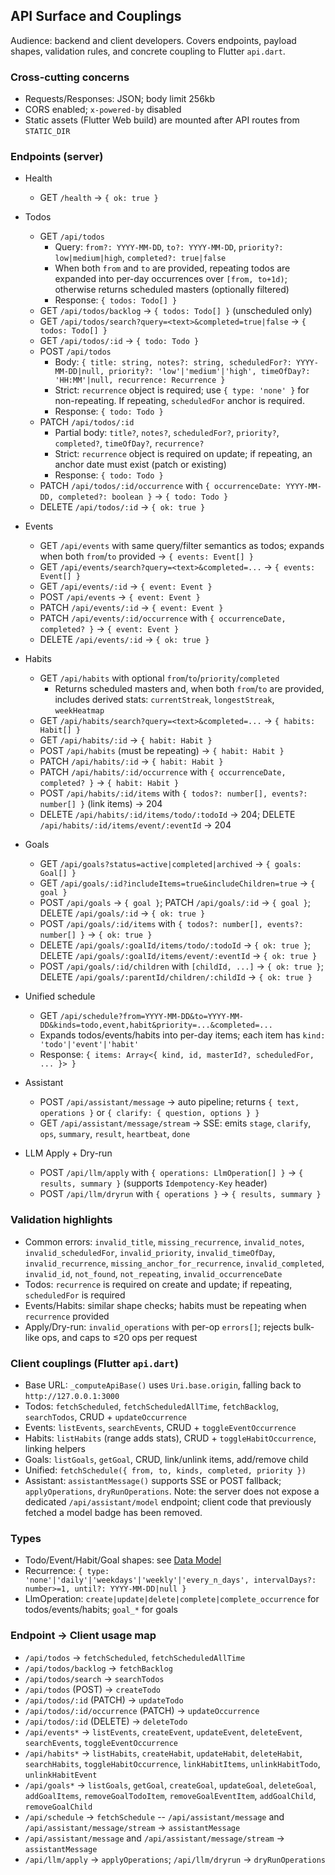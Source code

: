 ## API Surface and Couplings

Audience: backend and client developers. Covers endpoints, payload shapes, validation rules, and concrete coupling to Flutter `api.dart`.

### Cross-cutting concerns

- Requests/Responses: JSON; body limit 256kb
- CORS enabled; `x-powered-by` disabled
- Static assets (Flutter Web build) are mounted after API routes from `STATIC_DIR`

### Endpoints (server)

- Health
  - GET `/health` → `{ ok: true }`

- Todos
  - GET `/api/todos`
    - Query: `from?: YYYY-MM-DD`, `to?: YYYY-MM-DD`, `priority?: low|medium|high`, `completed?: true|false`
    - When both `from` and `to` are provided, repeating todos are expanded into per-day occurrences over `[from, to+1d)`; otherwise returns scheduled masters (optionally filtered)
    - Response: `{ todos: Todo[] }`
  - GET `/api/todos/backlog` → `{ todos: Todo[] }` (unscheduled only)
  - GET `/api/todos/search?query=<text>&completed=true|false` → `{ todos: Todo[] }`
  - GET `/api/todos/:id` → `{ todo: Todo }`
  - POST `/api/todos`
    - Body: `{ title: string, notes?: string, scheduledFor?: YYYY-MM-DD|null, priority?: 'low'|'medium'|'high', timeOfDay?: 'HH:MM'|null, recurrence: Recurrence }`
    - Strict: `recurrence` object is required; use `{ type: 'none' }` for non-repeating. If repeating, `scheduledFor` anchor is required.
    - Response: `{ todo: Todo }`
  - PATCH `/api/todos/:id`
    - Partial body: `title?`, `notes?`, `scheduledFor?`, `priority?`, `completed?`, `timeOfDay?`, `recurrence?`
    - Strict: `recurrence` object is required on update; if repeating, an anchor date must exist (patch or existing)
    - Response: `{ todo: Todo }`
  - PATCH `/api/todos/:id/occurrence` with `{ occurrenceDate: YYYY-MM-DD, completed?: boolean }` → `{ todo: Todo }`
  - DELETE `/api/todos/:id` → `{ ok: true }`

- Events
  - GET `/api/events` with same query/filter semantics as todos; expands when both `from`/`to` provided → `{ events: Event[] }`
  - GET `/api/events/search?query=<text>&completed=...` → `{ events: Event[] }`
  - GET `/api/events/:id` → `{ event: Event }`
  - POST `/api/events` → `{ event: Event }`
  - PATCH `/api/events/:id` → `{ event: Event }`
  - PATCH `/api/events/:id/occurrence` with `{ occurrenceDate, completed? }` → `{ event: Event }`
  - DELETE `/api/events/:id` → `{ ok: true }`

- Habits
  - GET `/api/habits` with optional `from`/`to`/`priority`/`completed`
    - Returns scheduled masters and, when both `from`/`to` are provided, includes derived stats: `currentStreak`, `longestStreak`, `weekHeatmap`
  - GET `/api/habits/search?query=<text>&completed=...` → `{ habits: Habit[] }`
  - GET `/api/habits/:id` → `{ habit: Habit }`
  - POST `/api/habits` (must be repeating) → `{ habit: Habit }`
  - PATCH `/api/habits/:id` → `{ habit: Habit }`
  - PATCH `/api/habits/:id/occurrence` with `{ occurrenceDate, completed? }` → `{ habit: Habit }`
  - POST `/api/habits/:id/items` with `{ todos?: number[], events?: number[] }` (link items) → 204
  - DELETE `/api/habits/:id/items/todo/:todoId` → 204; DELETE `/api/habits/:id/items/event/:eventId` → 204

- Goals
  - GET `/api/goals?status=active|completed|archived` → `{ goals: Goal[] }`
  - GET `/api/goals/:id?includeItems=true&includeChildren=true` → `{ goal }`
  - POST `/api/goals` → `{ goal }`; PATCH `/api/goals/:id` → `{ goal }`; DELETE `/api/goals/:id` → `{ ok: true }`
  - POST `/api/goals/:id/items` with `{ todos?: number[], events?: number[] }` → `{ ok: true }`
  - DELETE `/api/goals/:goalId/items/todo/:todoId` → `{ ok: true }`; DELETE `/api/goals/:goalId/items/event/:eventId` → `{ ok: true }`
  - POST `/api/goals/:id/children` with `[childId, ...]` → `{ ok: true }`; DELETE `/api/goals/:parentId/children/:childId` → `{ ok: true }`

- Unified schedule
  - GET `/api/schedule?from=YYYY-MM-DD&to=YYYY-MM-DD&kinds=todo,event,habit&priority=...&completed=...`
  - Expands todos/events/habits into per-day items; each item has `kind: 'todo'|'event'|'habit'`
  - Response: `{ items: Array<{ kind, id, masterId?, scheduledFor, ... }> }`

- Assistant
  - POST `/api/assistant/message` → auto pipeline; returns `{ text, operations }` or `{ clarify: { question, options } }`
  - GET `/api/assistant/message/stream` → SSE: emits `stage`, `clarify`, `ops`, `summary`, `result`, `heartbeat`, `done`

- LLM Apply + Dry-run
  - POST `/api/llm/apply` with `{ operations: LlmOperation[] }` → `{ results, summary }` (supports `Idempotency-Key` header)
  - POST `/api/llm/dryrun` with `{ operations }` → `{ results, summary }`

### Validation highlights

- Common errors: `invalid_title`, `missing_recurrence`, `invalid_notes`, `invalid_scheduledFor`, `invalid_priority`, `invalid_timeOfDay`, `invalid_recurrence`, `missing_anchor_for_recurrence`, `invalid_completed`, `invalid_id`, `not_found`, `not_repeating`, `invalid_occurrenceDate`
- Todos: `recurrence` is required on create and update; if repeating, `scheduledFor` is required
- Events/Habits: similar shape checks; habits must be repeating when `recurrence` provided
- Apply/Dry-run: `invalid_operations` with per-op `errors[]`; rejects bulk-like ops, and caps to ≤20 ops per request

### Client couplings (Flutter `api.dart`)

- Base URL: `_computeApiBase()` uses `Uri.base.origin`, falling back to `http://127.0.0.1:3000`
- Todos: `fetchScheduled`, `fetchScheduledAllTime`, `fetchBacklog`, `searchTodos`, CRUD + `updateOccurrence`
- Events: `listEvents`, `searchEvents`, CRUD + `toggleEventOccurrence`
- Habits: `listHabits` (range adds stats), CRUD + `toggleHabitOccurrence`, linking helpers
- Goals: `listGoals`, `getGoal`, CRUD, link/unlink items, add/remove child
- Unified: `fetchSchedule({ from, to, kinds, completed, priority })`
 - Assistant: `assistantMessage()` supports SSE or POST fallback; `applyOperations`, `dryRunOperations`. Note: the server does not expose a dedicated `/api/assistant/model` endpoint; client code that previously fetched a model badge has been removed.

### Types

- Todo/Event/Habit/Goal shapes: see [Data Model](./data_model.md)
- Recurrence: `{ type: 'none'|'daily'|'weekdays'|'weekly'|'every_n_days', intervalDays?: number>=1, until?: YYYY-MM-DD|null }`
- LlmOperation: `create|update|delete|complete|complete_occurrence` for todos/events/habits; `goal_*` for goals

### Endpoint → Client usage map

- `/api/todos` → `fetchScheduled`, `fetchScheduledAllTime`
- `/api/todos/backlog` → `fetchBacklog`
- `/api/todos/search` → `searchTodos`
- `/api/todos` (POST) → `createTodo`
- `/api/todos/:id` (PATCH) → `updateTodo`
- `/api/todos/:id/occurrence` (PATCH) → `updateOccurrence`
- `/api/todos/:id` (DELETE) → `deleteTodo`
- `/api/events*` → `listEvents`, `createEvent`, `updateEvent`, `deleteEvent`, `searchEvents`, `toggleEventOccurrence`
- `/api/habits*` → `listHabits`, `createHabit`, `updateHabit`, `deleteHabit`, `searchHabits`, `toggleHabitOccurrence`, `linkHabitItems`, `unlinkHabitTodo`, `unlinkHabitEvent`
- `/api/goals*` → `listGoals`, `getGoal`, `createGoal`, `updateGoal`, `deleteGoal`, `addGoalItems`, `removeGoalTodoItem`, `removeGoalEventItem`, `addGoalChild`, `removeGoalChild`
- `/api/schedule` → `fetchSchedule`
-- `/api/assistant/message` and `/api/assistant/message/stream` → `assistantMessage`
- `/api/assistant/message` and `/api/assistant/message/stream` → `assistantMessage`
- `/api/llm/apply` → `applyOperations`; `/api/llm/dryrun` → `dryRunOperations`


